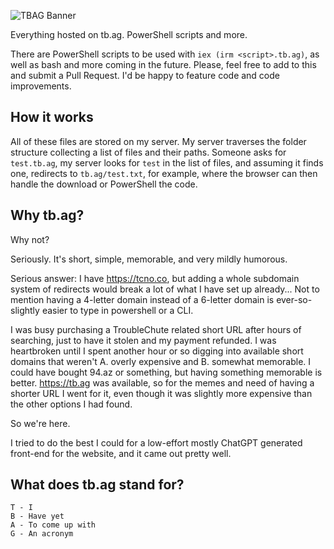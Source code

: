 ![TBAG Banner](https://tcno.co/tbag-banner.png)

Everything hosted on tb.ag. PowerShell scripts and more.

There are PowerShell scripts to be used with `iex (irm <script>.tb.ag)`, as well as bash and more coming in the future. Please, feel free to add to this and submit a Pull Request. I'd be happy to feature code and code improvements.

## How it works

All of these files are stored on my server. My server traverses the folder structure collecting a list of files and their paths. Someone asks for `test.tb.ag`, my server looks for `test` in the list of files, and assuming it finds one, redirects to `tb.ag/test.txt`, for example, where the browser can then handle the download or PowerShell the code.

## Why tb.ag?

Why not?

Seriously. It's short, simple, memorable, and very mildly humorous.

Serious answer: I have https://tcno.co, but adding a whole subdomain system of redirects would break a lot of what I have set up already... Not to mention having a 4-letter domain instead of a 6-letter domain is ever-so-slightly easier to type in powershell or a CLI.

I was busy purchasing a TroubleChute related short URL after hours of searching, just to have it stolen and my payment refunded. I was heartbroken until I spent another hour or so digging into available short domains that weren't A. overly expensive and B. somewhat memorable. I could have bought 94.az or something, but having something memorable is better. https://tb.ag was available, so for the memes and need of having a shorter URL I went for it, even though it was slightly more expensive than the other options I had found.

So we're here.

I tried to do the best I could for a low-effort mostly ChatGPT generated front-end for the website, and it came out pretty well.

## What does tb.ag stand for?

```
T - I
B - Have yet
A - To come up with
G - An acronym
```
